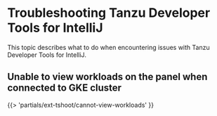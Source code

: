 # Troubleshooting Tanzu Developer Tools for IntelliJ

This topic describes what to do when encountering issues with Tanzu Developer Tools for IntelliJ.

## <a id='cannot-view-workloads'></a> Unable to view workloads on the panel when connected to GKE cluster

{{> 'partials/ext-tshoot/cannot-view-workloads' }}